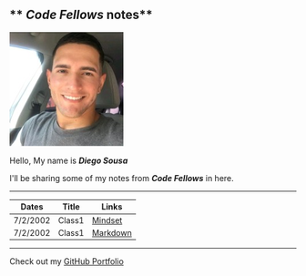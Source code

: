 ## ** _Code Fellows_ notes**

![Me](profile.jpeg)

Hello, My name is **_Diego Sousa_**

I'll be sharing some of my notes from **_Code Fellows_** in here.

---

|  Dates    | Title |  Links |
| ----------- | ----------- | ----------- |
|    7/2/2002   |   Class1 |  [Mindset](mindset-notes.md) |
|   7/2/2002 |    Class1     |  [Markdown](Markdown.md)  |

---

Check out my [GitHub Portfolio](https://github.com/dmenezessousa/)
